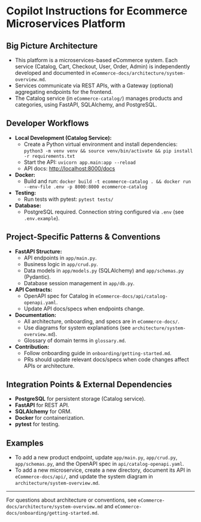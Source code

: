 # Copilot Instructions for Ecommerce Microservices Platform

## Big Picture Architecture
- This platform is a microservices-based eCommerce system. Each service (Catalog, Cart, Checkout, User, Order, Admin) is independently developed and documented in `eCommerce-docs/architecture/system-overview.md`.
- Services communicate via REST APIs, with a Gateway (optional) aggregating endpoints for the frontend.
- The Catalog service (in `eCommerce-catalog/`) manages products and categories, using FastAPI, SQLAlchemy, and PostgreSQL.

## Developer Workflows
- **Local Development (Catalog Service):**
  - Create a Python virtual environment and install dependencies: `python3 -m venv venv && source venv/bin/activate && pip install -r requirements.txt`
  - Start the API: `uvicorn app.main:app --reload`
  - API docs: [http://localhost:8000/docs](http://localhost:8000/docs)
- **Docker:**
  - Build and run: `docker build -t ecommerce-catalog . && docker run --env-file .env -p 8000:8000 ecommerce-catalog`
- **Testing:**
  - Run tests with pytest: `pytest tests/`
- **Database:**
  - PostgreSQL required. Connection string configured via `.env` (see `.env.example`).

## Project-Specific Patterns & Conventions
- **FastAPI Structure:**
  - API endpoints in `app/main.py`.
  - Business logic in `app/crud.py`.
  - Data models in `app/models.py` (SQLAlchemy) and `app/schemas.py` (Pydantic).
  - Database session management in `app/db.py`.
- **API Contracts:**
  - OpenAPI spec for Catalog in `eCommerce-docs/api/catalog-openapi.yaml`.
  - Update API docs/specs when endpoints change.
- **Documentation:**
  - All architecture, onboarding, and specs are in `eCommerce-docs/`.
  - Use diagrams for system explanations (see `architecture/system-overview.md`).
  - Glossary of domain terms in `glossary.md`.
- **Contribution:**
  - Follow onboarding guide in `onboarding/getting-started.md`.
  - PRs should update relevant docs/specs when code changes affect APIs or architecture.

## Integration Points & External Dependencies
- **PostgreSQL** for persistent storage (Catalog service).
- **FastAPI** for REST API.
- **SQLAlchemy** for ORM.
- **Docker** for containerization.
- **pytest** for testing.

## Examples
- To add a new product endpoint, update `app/main.py`, `app/crud.py`, `app/schemas.py`, and the OpenAPI spec in `api/catalog-openapi.yaml`.
- To add a new microservice, create a new directory, document its API in `eCommerce-docs/api/`, and update the system diagram in `architecture/system-overview.md`.

---

For questions about architecture or conventions, see `eCommerce-docs/architecture/system-overview.md` and `eCommerce-docs/onboarding/getting-started.md`.
